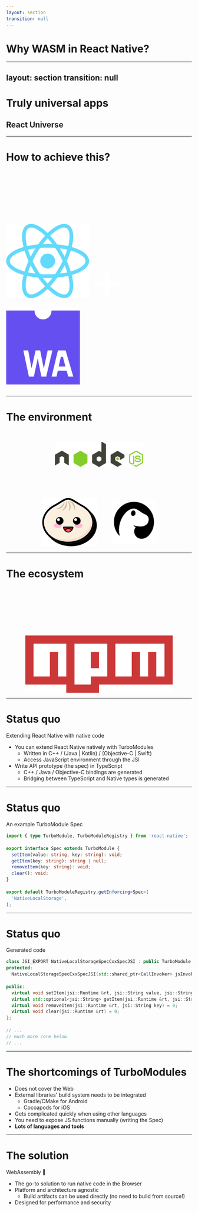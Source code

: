 ```yaml
---
layout: section
transition: null
---
```


# Why WASM in React Native?

<!--
(Robert for 5 minutes.)

So why use WebAssembly in React Native?
-->

---
layout: section
transition: null
---

<v-click>

# Truly universal apps

</v-click>

<v-click>

## React Universe

</v-click>

<!--

To answer this question, on why.

[click] To reach the goal of truly universal apps, that work seamlessly across web and mobile.

[click] We, at Callstack love React, and we have this ambitious goal,
which we refer to as React Universe, where you can use React everywhere, 
to create truly universal apps that run on any platform.
-->

---

# How to achieve this?

<div style="display: flex; flex: 1; gap: 40px; flex-direction: row; justify-content: center; margin-top: 150px;">

<v-click><img src="../react-logo.png" height="200" /></v-click>
<v-click><span style="font-size: 140px; color: white;">+</span></v-click>
<v-click><img src="../wa-logo.png" height="200" /></v-click>
</div>

<!--
So how can we achieve this?

[click] We have react native
[click] and
[click] 
we embrace WebAssembly ecosystem  and its growing ecosystem.
-->

---

# The environment

<div style="display: flex; flex: 1; gap: 40px; flex-direction: column; align-items: center; margin-top: 50px;">
<v-click>
<img src="../nodejs-logo.png" width="240" />
</v-click>

<div style="display: flex; gap: 40px; flex-direction: row; align-items: center; margin-top: 40px;">

<v-click>
<img src="../bun-logo.png" width="150" />
</v-click>

<v-click>
<img src="../deno-logo.png" width="120" />
</v-click>

</div>
</div>

<!--

So where are we?

The cool part about JS, and also the worst part, is that there are multiple environments
your code can run in, which is hard for a package maintainer.

[click] There's the biggest player on the block, the first of the runtime of this kind - NodeJS.
[click] You can also use one of the newer and cooler runtimes like Bun, which is written in Zig,
[click] or deno which written in rust.

And there's also the browser, which I'd say is the biggest environment right now.
-->

---

# The ecosystem

<div style="display: flex; flex-direction: column; align-items: center; margin-top: 150px;">

<img src="../npm-logo.png" width="400" />

</div>

<!--

One thing that lays at the core of the ecosystem is the npm registry.
This is how you distribute the packages.

However, you have one big registry, and packages that support many runtimes and environments.
Most of them do, but not all. Which complicates things.

So one of the issues is that packages can depend on WebAPIs, or NodeAPI for native extensions for NodeJS. 
Neither of which is supported by React Native currently.

-->

---

# Status quo

Extending React Native with native code

<v-clicks depth="2">

- You can extend React Native natively with TurboModules
  - Written in C++ / (Java | Kotlin) / (Objective-C | Swift)
  - Access JavaScript environment through the JSI
- Write API prototype (the spec) in TypeScript
  - C++ / Java / Objective-C bindings are generated
  - Bridging between TypeScript and Native types is generated

</v-clicks>

<!--
(1 min)

So how is it as of today?

[click]
You can already extend React Native with native functionalities using what's
called Turbo Modules 
[click]
These are written in either pure C++, or C++ with platform native code, such as Java or ObjC.
This is needed to access native UI components. 
[click]
You can access and extend the JavaScript environment through the JavaScript Interface,
which abstracts away various JS engines (JSC and Hermes).

[click] We write the TypeScript contract for the API.
[click]
Rather than writing it all by hand, we use a tool called codegen.
[click]

This reads the TypeScript (or Flow) spec and generates the bridging boilerplate code,
which is for you to implement.
Also, complex types are automatically bridged between TypeScript and native types.
-->

---

# Status quo

An example TurboModule Spec

```typescript
import { type TurboModule, TurboModuleRegistry } from 'react-native';

export interface Spec extends TurboModule {
  setItem(value: string, key: string): void;
  getItem(key: string): string | null;
  removeItem(key: string): void;
  clear(): void;
}

export default TurboModuleRegistry.getEnforcing<Spec>(
  'NativeLocalStorage',
);
```

<!--
This is a simple example of a LocalStorage module spec. This acts as a contract.

We create an interface, which extends the TurboModule interface.
We define the functions, the types.

And then we export a bridge that is typesafe, and exports an object that calls the native functions.
-->

---

# Status quo

Generated code

```cpp
class JSI_EXPORT NativeLocalStorageSpecCxxSpecJSI : public TurboModule {
protected:
  NativeLocalStorageSpecCxxSpecJSI(std::shared_ptr<CallInvoker> jsInvoker);

public:
  virtual void setItem(jsi::Runtime &rt, jsi::String value, jsi::String key) = 0;
  virtual std::optional<jsi::String> getItem(jsi::Runtime &rt, jsi::String key) = 0;
  virtual void removeItem(jsi::Runtime &rt, jsi::String key) = 0;
  virtual void clear(jsi::Runtime &rt) = 0;
};

// ...
// much more core below
// ...
```

<!-- 
The generated code looks more or less like this. 
There is more code which is not really important to us right now.

What is important, is that we are provided with an abstract class, that we need to extend
and implement the method bodies.

As you can see, the generated code uses the native types (std::optional, and std::string) rather
than JS engine types.
-->

---

# The shortcomings of TurboModules

<v-clicks depth="2">

- Does not cover the Web
- External libraries' build system needs to be integrated
    - Gradle/CMake for Android
    - Cocoapods for iOS
- Gets complicated quickly when using other languages
- You need to expose JS functions manually (writing the Spec)
- <strong>Lots of languages and tools</strong>

</v-clicks>

<!--

[click] One of the biggest shortcomings is that this approach does not cover the Web.
You write turbo modules for react native, and for web you need to use different approach.

[click] When integrating external libraries, you need to integrate their build system.
[click] For android, this is Gradle with CMake, [click] for iOS it's Cocoapods.

[click] This approach is not so straightforward when trying to integrate, say, rust library.

[click] When trying to expose native library to JS, you need to write the spec, expose the library functions
manually. And on top of that, you need to maintain it.

[click] This exposes, you, the developer, for multitude of languages and tools that can quickly
get overwhelming.

-->

---

# The solution

<v-click>WebAssembly 💙</v-click>

<v-clicks depth="2">

- The go-to solution to run native code in the Browser
- Platform and architecture agnostic
  - Build artifacts can be used directly (no need to build from source!)
- Designed for performance and security

</v-clicks>

<!-- 

[click]
[click] Using WebAssembly really bridges all gaps we've just talked about.
[click] Since the modules are sandboxed, there's no need to worry about triplets, platforms and such
[click]There's no issues and headaches with integrating build systems. 
You just consume the prebuilds of other libraries.

[click] The modules are sandboxed, and see only as much as we give them access to.
-->